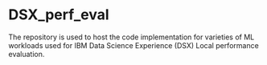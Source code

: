 # DSX_perf_eval
The repository is used to host the code implementation for varieties of ML workloads used for IBM Data Science Experience (DSX) Local performance evaluation.
